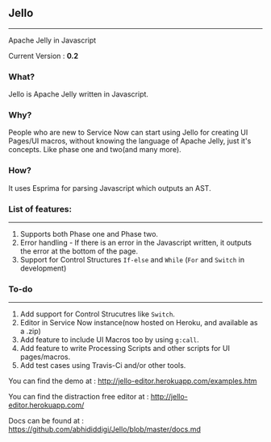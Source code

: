 ## Jello 
-------------------------------------------------------------------------------------
Apache Jelly in Javascript

Current Version :  <b>0.2</b>

### What?

Jello is Apache Jelly written in Javascript.

### Why?

People who are new to Service Now can start using Jello for creating UI Pages/UI macros, without knowing the language of Apache Jelly, just it's concepts. Like phase one and two(and many more).

### How?

It uses Esprima for parsing Javascript which outputs an AST.


### List of features:
--------------------- 
1. Supports both Phase one and Phase two.
2. Error handling - If there is an error in the Javascript written, it outputs the error at the bottom of the page.
3. Support for Control Structures `If-else` and `While` (`For` and `Switch` in development)

### To-do
--------------
1. Add support for Control Strucutres like `Switch`.
2. Editor in Service Now instance(now hosted on Heroku, and available as a .zip)
3. Add feature to include UI Macros too by using `g:call`.
4. Add feature to write Processing Scripts and other scripts for UI pages/macros.
5. Add test cases using Travis-Ci and/or other tools.


You can find the demo at : http://jello-editor.herokuapp.com/examples.htm

You can find the distraction free editor at : http://jello-editor.herokuapp.com/

Docs can be found at : https://github.com/abhididdigi/Jello/blob/master/docs.md



